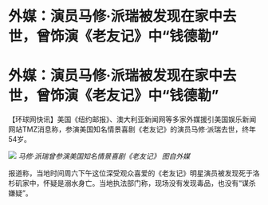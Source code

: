 # 外媒：演员马修·派瑞被发现在家中去世，曾饰演《老友记》中“钱德勒”

# 外媒：演员马修·派瑞被发现在家中去世，曾饰演《老友记》中“钱德勒”

【环球网快讯】美国《纽约邮报》、澳大利亚新闻网等多家外媒援引美国娱乐新闻网站TMZ消息称，参演美国知名情景喜剧《老友记》的演员马修·派瑞去世，终年54岁。

![](https://inews.gtimg.com/om_bt/OyHN9UXskECYteIi9rUdeLm0ZKiEOP2n6AbuBIVYo6WagAA/1000)
_马修·派瑞曾参演美国知名情景喜剧《老友记》 图自外媒_

报道称，当地时间周六下午这位深受观众喜爱的《老友记》明星演员被发现死于洛杉矶家中，怀疑是溺水身亡。当地执法部门称，现场没有发现毒品，也没有“谋杀嫌疑”。

